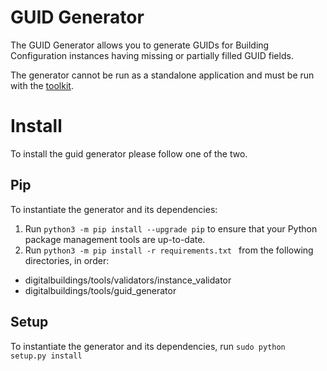 # GUID Generator

The GUID Generator allows you to generate GUIDs for Building Configuration
instances having missing or partially filled GUID fields.

The generator cannot be run as a standalone application and must be run with the
[toolkit](../toolkit.py).


# Install

To install the guid generator please follow one of the two.

## Pip

To instantiate the generator and its dependencies:
1. Run `python3 -m pip install --upgrade pip` to ensure that your Python package management tools are up-to-date.
2. Run `python3 -m pip install -r requirements.txt ` from the following directories, in order:
* digitalbuildings/tools/validators/instance_validator
* digitalbuildings/tools/guid_generator


## Setup

To instantiate the generator and its dependencies, run
`sudo python setup.py install`



